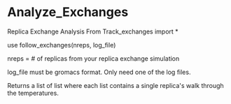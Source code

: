 # Analyze_Exchanges
Replica Exchange Analysis
From Track_exchanges import *

use follow_exchanges(nreps, log_file)

nreps = # of replicas from your replica exchange simulation

log_file must be gromacs format. Only need one of the log files.

Returns a list of list where each list contains a single replica's walk through the temperatures.  

